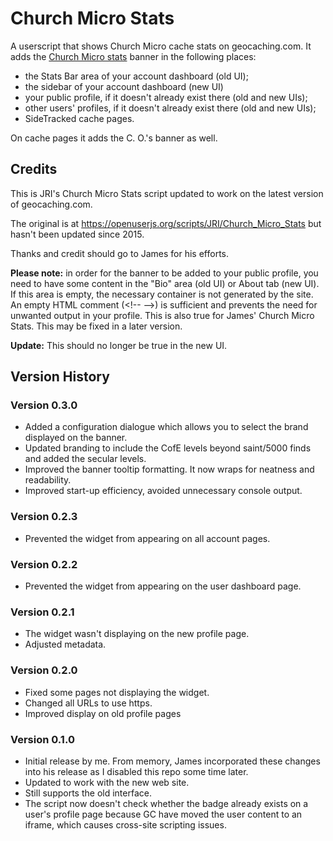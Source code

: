 # Church Micro Stats

A userscript that shows Church Micro cache stats on geocaching.com. It adds the [Church Micro stats](http://15ddv.me.uk/geo/cm/index.html) banner in the following places:

* the Stats Bar area of your account dashboard (old UI);
* the sidebar of your account dashboard (new UI)
* your public profile, if it doesn't already exist there (old and new UIs);
* other users' profiles, if it doesn't already exist there (old and new UIs);
* SideTracked cache pages.

On cache pages it adds the C. O.'s banner as well.

## Credits

This is JRI's Church Micro Stats script updated to work on the latest version of geocaching.com.

The original is at https://openuserjs.org/scripts/JRI/Church_Micro_Stats but hasn't been updated since 2015.

Thanks and credit should go to James for his efforts.

__Please note:__ in order for the banner to be added to your public profile, you need to have some content in the "Bio" area (old UI) or About tab (new UI). If this area is empty, the necessary container is not generated by the site. An empty HTML comment (&#60;!-- --&#62;) is sufficient and prevents the need for unwanted output in your profile. This is also true for James' Church Micro Stats. This may be fixed in a later version.

__Update:__ This should no longer be true in the new UI.

## Version History

### Version 0.3.0

* Added a configuration dialogue which allows you to select the brand displayed on the banner.
* Updated branding to include the CofE levels beyond saint/5000 finds and added the secular levels.
* Improved the banner tooltip formatting. It now wraps for neatness and readability.
* Improved start-up efficiency, avoided unnecessary console output.

### Version 0.2.3

* Prevented the widget from appearing on all account pages.

### Version 0.2.2

* Prevented the widget from appearing on the user dashboard page.

### Version 0.2.1

* The widget wasn't displaying on the new profile page.
* Adjusted metadata.

### Version 0.2.0

* Fixed some pages not displaying the widget.
* Changed all URLs to use https.
* Improved display on old profile pages

### Version 0.1.0

* Initial release by me. From memory, James incorporated these changes into his release as I disabled this repo some time later.
* Updated to work with the new web site.
* Still supports the old interface.
* The script now doesn't check whether the badge already exists on a user's profile page because GC have moved the user content to an iframe, which causes cross-site scripting issues.
